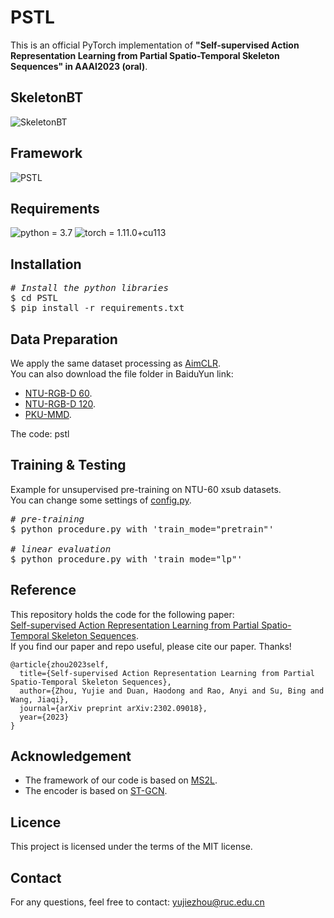 # PSTL
This is an official PyTorch implementation of **"Self-supervised Action Representation Learning 
from Partial Spatio-Temporal Skeleton Sequences" in AAAI2023 (oral)**.

## SkeletonBT
![SkeletonBT](https://user-images.githubusercontent.com/47097735/221340750-09aed928-9100-4b49-b2f9-7cf78bbb79e5.png)

## Framework
![PSTL](https://user-images.githubusercontent.com/47097735/221340707-2a90c224-1183-4166-9de9-ac0553543f69.png)

## Requirements
![python = 3.7](https://img.shields.io/badge/python-3.7.13-green)
![torch = 1.11.0+cu113](https://img.shields.io/badge/torch-1.11.0%2Bcu113-yellowgreen)

## Installation
<pre>
<em># Install the python libraries</em>
$ cd PSTL
$ pip install -r requirements.txt
</pre>

## Data Preparation
We apply the same dataset processing as [AimCLR](https://github.com/Levigty/AimCLR).  
You can also download the file folder in BaiduYun link:
* [NTU-RGB-D 60](https://pan.baidu.com/s/1ukBF5aI8QawRriJbmsrv5Q).
* [NTU-RGB-D 120]().
* [PKU-MMD](https://pan.baidu.com/s/168uXCgrKdh7esqatGwfEfg).

The code: pstl
## Training & Testing
Example for unsupervised pre-training on NTU-60 xsub datasets.  
You can change some settings of [config.py](https://github.com/YujieOuO/PSTL/blob/main/config.py).  

<pre>
<em># pre-training</em>
$ python procedure.py with 'train_mode="pretrain"'

<em># linear evaluation</em>
$ python procedure.py with 'train_mode="lp"'
</pre>

## Reference
This repository holds the code for the following paper:  
[Self-supervised Action Representation Learning from Partial Spatio-Temporal Skeleton Sequences](https://arxiv.org/abs/2302.09018).  
If you find our paper and repo useful, please cite our paper. Thanks!
```
@article{zhou2023self,
  title={Self-supervised Action Representation Learning from Partial Spatio-Temporal Skeleton Sequences},
  author={Zhou, Yujie and Duan, Haodong and Rao, Anyi and Su, Bing and Wang, Jiaqi},
  journal={arXiv preprint arXiv:2302.09018},
  year={2023}
}
```
## Acknowledgement
* The framework of our code is based on [MS2L](https://github.com/LanglandsLin/MS2L).
* The encoder is based on [ST-GCN](https://github.com/yysijie/st-gcn/blob/master/OLD_README.md).

## Licence
This project is licensed under the terms of the MIT license.

## Contact
For any questions, feel free to contact: yujiezhou@ruc.edu.cn
